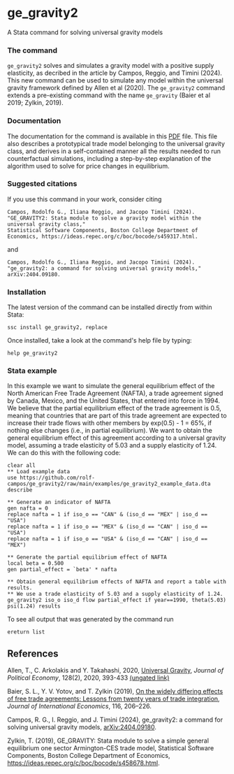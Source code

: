 # ge_gravity2
A Stata command for solving universal gravity models

### The command
`ge_gravity2` solves and simulates a gravity model with a positive supply elasticity, as decribed in the article by Campos, Reggio, and Timini (2024). This new command can be used to simulate any model within the universal gravity framework defined by Allen et al (2020). The `ge_gravity2` command extends a pre-existing command with the name `ge_gravity` (Baier et al 2019; Zylkin, 2019).

### Documentation
The documentation for the command is available in this [PDF](https://rolf-campos.github.io/project/ge_gravity2/ge_gravity2.pdf) file. This file also describes a prototypical trade model belonging to the universal gravity class, and derives in a self-contained manner all the results needed to run counterfactual simulations, including a step-by-step explanation of the algorithm used to solve for price changes in equilibrium.

### Suggested citations
If you use this command in your work, consider citing
```plaintext
Campos, Rodolfo G., Iliana Reggio, and Jacopo Timini (2024). "GE_GRAVITY2: Stata module to solve a gravity model within the universal gravity class,"
Statistical Software Components, Boston College Department of Economics, https://ideas.repec.org/c/boc/bocode/s459317.html.
```
and
```plaintext
Campos, Rodolfo G., Iliana Reggio, and Jacopo Timini (2024). "ge_gravity2: a command for solving universal gravity models," arXiv:2404.09180.
```

### Installation
The latest version of the command can be installed directly from within Stata:
```
ssc install ge_gravity2, replace
```

Once installed, take a look at the command's help file by typing:
```
help ge_gravity2
```

### Stata example
In this example we want to simulate the general equilibrium effect of the North American Free Trade Agreement (NAFTA), a trade agreement signed by Canada, Mexico, and the United States, that entered into force in 1994. We believe that the partial equilibrium effect of the trade agreement is 0.5, meaning that countries that are part of this trade agreement are expected to increase their trade flows with other members by exp(0.5) - 1 = 65%, if nothing else changes (i.e., in partial equilibrium). We want to obtain the general equilibrium effect of this agreement according to a universal gravity model, assuming a trade elasticity of 5.03 and a supply elasticity of 1.24. We can do this with the following code:
```
clear all
** Load example data
use https://github.com/rolf-campos/ge_gravity2/raw/main/examples/ge_gravity2_example_data.dta
describe

** Generate an indicator of NAFTA
gen nafta = 0
replace nafta = 1 if iso_o == "CAN" & (iso_d == "MEX" | iso_d == "USA")
replace nafta = 1 if iso_o == "MEX" & (iso_d == "CAN" | iso_d == "USA")
replace nafta = 1 if iso_o == "USA" & (iso_d == "CAN" | iso_d == "MEX")

** Generate the partial equilibrium effect of NAFTA
local beta = 0.500
gen partial_effect = `beta' * nafta

** Obtain general equilibrium effects of NAFTA and report a table with results.
** We use a trade elasticity of 5.03 and a supply elasticity of 1.24.
ge_gravity2 iso_o iso_d flow partial_effect if year==1990, theta(5.03) psi(1.24) results
```

To see all output that was generated by the command run
```
ereturn list
```

## References

Allen, T., C. Arkolakis and Y. Takahashi, 2020, [Universal Gravity](https://doi.org/10.1086/704385), *Journal of Political Economy*, 128(2), 2020, 393-433 [(ungated link)](https://arkolakis.com/wp-content/uploads/research/UniversalGravity/AAT-Universal-Gravity-paper.pdf)

Baier, S. L., Y. V. Yotov, and T. Zylkin (2019), [On the widely differing effects of free trade agreements: Lessons from twenty years of trade integration](https://doi.org/10.1016/j.jinteco.2018.11.002), *Journal of International Economics*, 116, 206–226.

Campos, R. G., I. Reggio, and J. Timini (2024), ge_gravity2: a command for solving universal gravity models, [arXiv:2404.09180](https://arxiv.org/abs/2404.09180).

Zylkin, T. (2019), GE_GRAVITY: Stata module to solve a simple general equilibrium one sector Armington-CES trade model, Statistical Software Components, Boston College Department of Economics, https://ideas.repec.org/c/boc/bocode/s458678.html.

